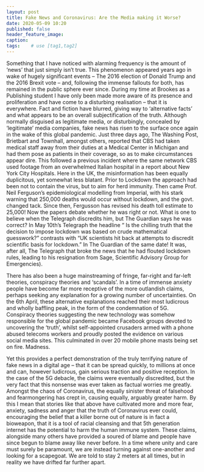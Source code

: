 ```yaml
---
layout: post
title: Fake News and Coronavirus: Are the Media making it Worse?
date: 2020-05-09 10:20
published: false
header_feature_image:
caption:
tags:    # use [tag1,tag2]
---
```

Something that I have noticed with alarming frequency is the amount of ‘news’ that just simply isn’t true. This phenomenon appeared years ago in wake of hugely significant events – The 2016 election of Donald Trump and the 2016 Brexit vote – and, following the immense fallouts for both, has remained in the public sphere ever since. During my time at Brookes as a Publishing student I have only been made more aware of its presence and proliferation and have come to a disturbing realisation – that it is everywhere. Fact and fiction have blurred, giving way to ‘alternative facts’ and what appears to be an overall subjectification of the truth.
Although normally disguised as legitimate media, or disturbingly, concealed by ‘legitimate’ media companies, fake news has risen to the surface once again in the wake of this global pandemic. Just three days ago, The Washing Post, Brietbart and Townhall, amongst others, reported that CBS had taken medical staff away from their duties at a Medical Center in Michigan and had them pose as patients in their coverage, so as to make circumstances appear dire. This followed a previous incident where the same network CBS used footage from an overwhelmed Italian hospital in a report about New York City Hospitals.
Here in the UK, the misinformation has been equally duplicitous, yet somewhat less blatant. Prior to Lockdown the approach had been not to contain the virus, but to aim for herd immunity. Then came Prof. Neil Ferguson’s epidemiological modelling from Imperial, with his stark warning that 250,000 deaths would occur without lockdown, and the govt. changed tack. Since then, Fergusson has revised his death toll estimate to 25,000!
Now the papers debate whether he was right or not. What is one to believe when the Telegraph discredits him, but The Guardian says he was correct?
In May 10th’s  Telegraph  the headline “ Is the chilling truth that the decision to impose lockdown was based on crude mathematical guesswork?” contrasts with
“UK scientists hit back at attempts to discredit scientific basis for lockdown.” In The Guardian of the same date! It was, after all, The Telegraph that broke the news that he had flouted lockdown rules, leading to his resignation from Sage, Scientific Advisory Group for Emergencies).

There has also been a huge mainstreaming of fringe, far-right and far-left theories, conspiracy theories and ‘scandals’. In a time of immense anxiety people have become far more receptive of the more outlandish claims, perhaps seeking any explanation for a growing number of uncertainties. On the 6th April, these alternative explanations reached their most ludicrous and wholly baffling peak, in the form of the condemnation of 5G. Conspiracy theories suggesting the new technology was somehow responsible for the global pandemic became Facebook groups devoted to uncovering the ‘truth’, whilst self-appointed crusaders armed with a phone abused telecoms workers and proudly posted the evidence on various social media sites. This culminated in over 20 mobile phone masts being set on fire. Madness.

Yet this provides a perfect demonstration of the truly terrifying nature of fake news in a digital age – that it can be spread quickly, to millions at once and can, however ludicrous, gain serious traction and positive reception. In the case of the 5G debacle, the claims were eventually discredited, but the very fact that this nonsense was ever taken as factual worries me greatly. Amongst the chaos of Coronavirus, the equally sinister threat of falsehood and fearmongering has crept in, causing equally, arguably greater harm. By this I mean that stories like that above have cultivated more and more fear, anxiety, sadness and anger that the truth of Coronavirus ever could, encouraging the belief that a killer borne out of nature is in fact a bioweapon, that it is a tool of racial cleansing and that 5th generation internet has the potential to harm the human immune system. These claims, alongside many others have provided a soured of blame and people have since begun to blame away like never before. In a time where unity and care must surely be paramount, we are instead turning against one-another and looking for a scapegoat. We are told to stay 2 meters at all times, but in reality we have drifted far further apart.

